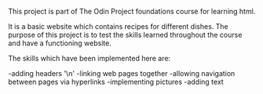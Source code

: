 This project is part of The Odin Project foundations course for learning html.

It is a basic website which contains recipes for different dishes. The purpose of this project is to test the skills learned throughout the course and have a functioning website.

The skills which have been implemented here are:

-adding headers '\n'
-linking web pages together
-allowing navigation between pages via hyperlinks
-implementing pictures
-adding text
